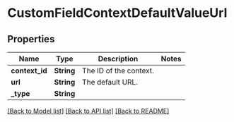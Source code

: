 # CustomFieldContextDefaultValueUrl

## Properties

Name | Type | Description | Notes
------------ | ------------- | ------------- | -------------
**context_id** | **String** | The ID of the context. | 
**url** | **String** | The default URL. | 
**_type** | **String** |  | 

[[Back to Model list]](../README.md#documentation-for-models) [[Back to API list]](../README.md#documentation-for-api-endpoints) [[Back to README]](../README.md)


